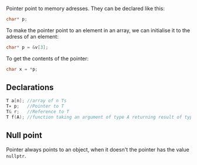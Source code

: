 Pointer point to memory adresses.
They can be declared like this:
```c++
char* p;
```
To make the pointer point to an element in an array, we can initialise it to the adress of an element:
```c++
char* p = &v[3];
```
To get the contents of the pointer:
```c++
char x = *p;
```

## Declarations
```c++
T a[n]; //array of n Ts  
T∗ p;   //Pointer to T
T& r;   //Reference to T
T f(A); //function taking an argument of type A returning result of type T
```

## Null point
Pointer always points to an object, when it doesn't the pointer has the value `nullptr`.